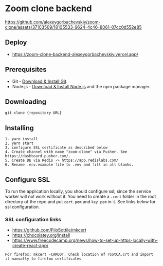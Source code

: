 # Zoom clone backend

https://github.com/alexeygorbachevskiy/zoom-clone/assets/37103509/18105533-6624-4c46-8061-07cc0d552e85

## Deploy

- https://zoom-clone-backend-alexeygorbachevskiy.vercel.app/

## Prerequisites

- Git - [Download & Install Git](https://git-scm.com/downloads).
- Node.js - [Download & Install Node.js](https://nodejs.org/en/download/) and the npm package manager.

## Downloading

```
git clone {repository URL}
```

## Installing

```
1. yarn install
2. yarn start
3. configure SSL certificate as described below
4. Create channel with name "zoom-clone" via Pusher. See https://dashboard.pusher.com/.
5. Create DB via Redis -> https://app.redislabs.com/
6. Rename .env.example file to .env and fill in all blanks.
```

## Configure SSL
To run the application locally, you should configure ssl, since the service worker will not work without it.
You need to create a `.cert` folder in the root directory of the repo and put `cert.pem` and `key.pem` in it.
See links below for ssl configuration.

### SSL configuration links
- https://github.com/FiloSottile/mkcert
- https://chocolatey.org/install
- https://www.freecodecamp.org/news/how-to-set-up-https-locally-with-create-react-app/
```
For firefox: mkcert -CAROOT. Check location of rootCA.crt and import it manually to firefox certificates
``` 

